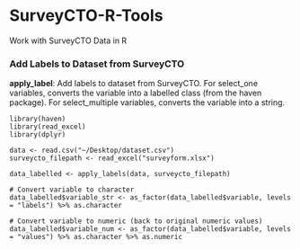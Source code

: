 # SurveyCTO-R-Tools
Work with SurveyCTO Data in R

### Add Labels to Dataset from SurveyCTO
__apply_label__: Add labels to dataset from SurveyCTO. For select_one variables, converts the variable into a labelled class (from the haven package). For select_multiple variables, converts the variable into a string.

```
library(haven)
library(read_excel)
library(dplyr)

data <- read.csv("~/Desktop/dataset.csv")
surveycto_filepath <- read_excel("surveyform.xlsx")

data_labelled <- apply_labels(data, surveycto_filepath)

# Convert variable to character
data_labelled$variable_str <- as_factor(data_labelled$variable, levels = "labels") %>% as.character

# Convert variable to numeric (back to original numeric values)
data_labelled$variable_num <- as_factor(data_labelled$variable, levels = "values") %>% as.character %>% as.numeric
```


